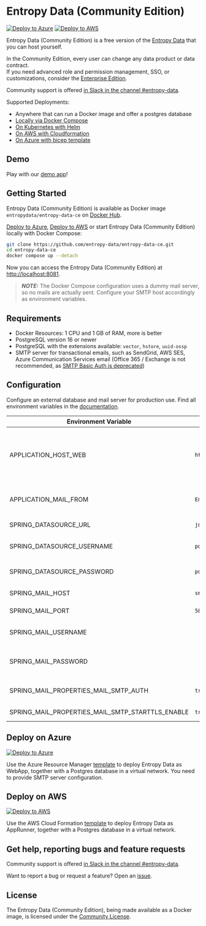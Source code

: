 # Entropy Data (Community Edition)

[![Deploy to Azure](https://aka.ms/deploytoazurebutton)](https://portal.azure.com/#create/Microsoft.Template/uri/https%3A%2F%2Fraw.githubusercontent.com%2Fentropy-data%2Fentropy-data-ce%2Fmain%2Fazure%2Fentropy-data-ce.json) [![Deploy to AWS](images/deploytoaws.svg)](https://eu-central-1.console.aws.amazon.com/cloudformation/home?region=eu-central-1#/stacks/create/review?templateURL=https://entropy-data-ce.s3.us-east-1.amazonaws.com/template.yaml)

Entropy Data (Community Edition) is a free version of the [Entropy Data](https://www.entropy-data.com) that you can host yourself.

In the Community Edition, every user can change any data product or data contract.  
If you need advanced role and permission management, SSO, or customizations, consider the [Enterprise Edition](https://www.entropy-data.com/#pricing).

Community support is offered [in Slack in the channel #entropy-data](https://datacontract.com/slack).

Supported Deployments:
- Anywhere that can run a Docker image and offer a postgres database
- [Locally via Docker Compose](https://github.com/entropy-data/entropy-data-ce/blob/main/docker-compose.yaml)
- [On Kubernetes with Helm](https://github.com/entropy-data/entropy-data-helm)
- [On AWS with Cloudformation](https://eu-central-1.console.aws.amazon.com/cloudformation/home?region=eu-central-1#/stacks/create/review?templateURL=https://entropy-data-ce.s3.us-east-1.amazonaws.com/template.yaml)
- [On Azure with bicep template](https://portal.azure.com/#create/Microsoft.Template/uri/https%3A%2F%2Fraw.githubusercontent.com%2Fentropy-data%2Fentropy-data-ce%2Fmain%2Fazure%2Fentropy-data-ce.json)

## Demo

Play with our [demo app](https://demo.entropy-data.com/)!


## Getting Started

Entropy Data (Community Edition) is available as Docker image `entropydata/entropy-data-ce` on [Docker Hub](https://hub.docker.com/r/entropydata/entropy-data-ce).

[Deploy to Azure](azure/), [Deploy to AWS](aws/) or start Entropy Data (Community Edition) locally with Docker Compose:

```bash
git clone https://github.com/entropy-data/entropy-data-ce.git
cd entropy-data-ce
docker compose up --detach
```

Now you can access the Entropy Data (Community Edition) at [http://localhost:8081](http://localhost:8081).

> **_NOTE:_**  The Docker Compose configuration uses a dummy mail server, so no mails are actually sent. Configure your SMTP host accordingly as environment variables.


## Requirements

- Docker Resources: 1 CPU and 1 GB of RAM, more is better
- PostgreSQL version 16 or newer
- PostgreSQL with the extensions available: `vector`, `hstore`, `uuid-ossp`
- SMTP server for transactional emails, such as SendGrid, AWS SES, Azure Communication Services email (Office 365 / Exchange is not recommended, as [SMTP Basic Auth is deprecated](https://learn.microsoft.com/en-us/exchange/clients-and-mobile-in-exchange-online/deprecation-of-basic-authentication-exchange-online))


## Configuration

Configure an external database and mail server for production use. Find all environment variables in the [documentation](https://docs.entropy-data.com/configuration).

| Environment Variable                             | Example                                    | Description                                                                                 |
|--------------------------------------------------|--------------------------------------------|---------------------------------------------------------------------------------------------|
| APPLICATION_HOST_WEB                             | `http://localhost:8081`                    | The web application's URL. Used in emails to build a link to the application.          |
| APPLICATION_MAIL_FROM                            | `Entropy Data <noreply@example.com>`  | The sender email address for Entropy Data emails.                                      |
| SPRING_DATASOURCE_URL                            | `jdbc:postgresql://postgres:5432/postgres` | JDBC URL of the database                                                                    |
| SPRING_DATASOURCE_USERNAME                       | `postgres`                                 | Login username of the database                                                              |
| SPRING_DATASOURCE_PASSWORD                       | `postgres`                                 | Login password of the database                                                              |
| SPRING_MAIL_HOST                                 | `smtp.example.com`                         | SMTP server host                                                                            |
| SPRING_MAIL_PORT                                 | `587`                                      | SMTP server port                                                                            |
| SPRING_MAIL_USERNAME                             |                                            | Login user of the SMTP server                                                               |
| SPRING_MAIL_PASSWORD                             |                                            | Login password of the SMTP server                                                           |
| SPRING_MAIL_PROPERTIES_MAIL_SMTP_AUTH            | `true`                                     | Use basic authentication for SMTP                                                           |
| SPRING_MAIL_PROPERTIES_MAIL_SMTP_STARTTLS_ENABLE | `true`                                     | Ensure that TLS is used                                                                     |

## Deploy on Azure

[![Deploy to Azure](https://aka.ms/deploytoazurebutton)](https://portal.azure.com/#create/Microsoft.Template/uri/https%3A%2F%2Fraw.githubusercontent.com%2Fentropy-data%2Fentropy-data-ce%2Fmain%2Fazure%2Fentropy-data-ce.json)

Use the Azure Resource Manager [template](azure/entropy-data-ce.json) to deploy Entropy Data as WebApp, together with a Postgres database in a virtual network.
You need to provide SMTP server configuration.

## Deploy on AWS

[![Deploy to AWS](images/deploytoaws.svg)](https://eu-central-1.console.aws.amazon.com/cloudformation/home?region=eu-central-1#/stacks/create/review?templateURL=https://entropy-data-ce.s3.us-east-1.amazonaws.com/template.yaml)

Use the AWS Cloud Formation [template](aws/template.yaml) to deploy Entropy Data as AppRunner, together with a Postgres database in a virtual network.

## Get help, reporting bugs and feature requests

Community support is offered [in Slack in the channel #entropy-data](https://datacontract.com/slack).

Want to report a bug or request a feature? Open an [issue](https://github.com/entropy-data/entropy-data-ce/issues/new).

## License

The Entropy Data (Community Edition), being made available as a Docker image, is licensed under the [Community License](https://www.entropy-data.com/COMMUNITY-LICENSE.txt).
